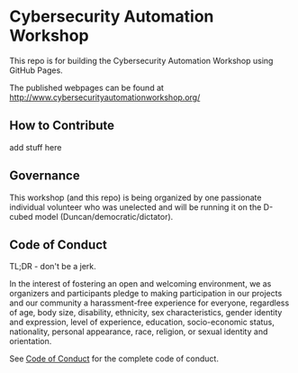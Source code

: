 # Cybersecurity Automation Workshop

This repo is for building the
Cybersecurity Automation Workshop
using GitHub Pages.

The published webpages can be found at
http://www.cybersecurityautomationworkshop.org/

## How to Contribute
add stuff here

## Governance
This workshop
(and this repo)
is being organized by one passionate individual volunteer
who was unelected and will be running it on the
D-cubed model (Duncan/democratic/dictator).


## Code of Conduct
TL;DR - don't be a jerk.

In the interest of fostering an open and welcoming environment,
we as organizers and participants
pledge to making participation in our projects and our community
a harassment-free experience for everyone,
regardless of age, body size, disability, ethnicity,
sex characteristics, gender identity and expression,
level of experience, education, socio-economic status,
nationality, personal appearance, race, religion,
or sexual identity and orientation.

See [Code of Conduct](./CODE_OF_CONDUCT.md)
for the complete code of conduct.
